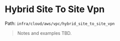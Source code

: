 # Hybrid Site To Site Vpn

Path: `infra/cloud/aws/vpc/hybrid_site_to_site_vpn`

> Notes and examples TBD.
